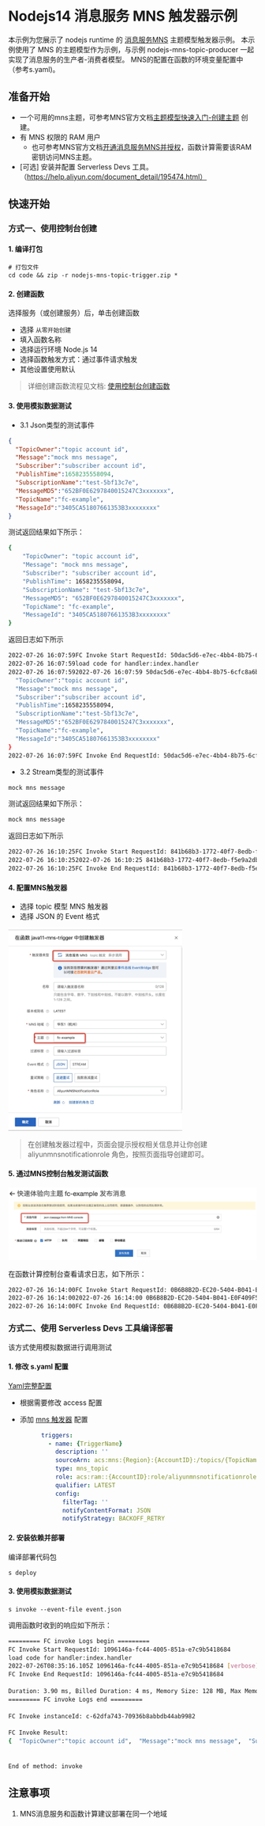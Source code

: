 # Nodejs14 消息服务 MNS 触发器示例

本示例为您展示了 nodejs runtime 的 [消息服务MNS](https://help.aliyun.com/document_detail/27414.html) 主题模型触发器示例。
本示例使用了 MNS 的主题模型作为示例，与示例  nodejs-mns-topic-producer 一起实现了消息服务的生产者-消费者模型。
MNS的配置在函数的环境变量配置中（参考s.yaml)。

## 准备开始
- 一个可用的mns主题，可参考MNS官方文档[主题模型快速入门-创建主题](https://help.aliyun.com/document_detail/34424.html) 创建。
- 有 MNS 权限的 RAM 用户
  - 也可参考MNS官方文档[开通消息服务MNS并授权](https://help.aliyun.com/document_detail/27423.html)，函数计算需要该RAM密钥访问MNS主题。
- [可选] 安装并配置 Serverless Devs 工具。（https://help.aliyun.com/document_detail/195474.html）

## 快速开始

### 方式一、使用控制台创建

#### 1. 编译打包

```shell
# 打包文件
cd code && zip -r nodejs-mns-topic-trigger.zip *
```

#### 2. 创建函数
选择服务（或创建服务）后，单击创建函数
- 选择 `从零开始创建`
- 填入函数名称
- 选择运行环境 Node.js 14
- 选择函数触发方式：通过事件请求触发
- 其他设置使用默认

> 详细创建函数流程见文档: [使用控制台创建函数](https://help.aliyun.com/document_detail/51783.html)

#### 3. 使用模拟数据测试
- 3.1 Json类型的测试事件
```json
{
  "TopicOwner":"topic account id",
  "Message":"mock mns message",
  "Subscriber":"subscriber account id",
  "PublishTime":1658235558094,
  "SubscriptionName":"test-5bf13c7e",
  "MessageMD5":"652BF0E6297840015247C3xxxxxxx",
  "TopicName":"fc-example",
  "MessageId":"3405CA51807661353B3xxxxxxxx"
}
```
测试返回结果如下所示：
```bash
{
    "TopicOwner": "topic account id",
    "Message": "mock mns message",
    "Subscriber": "subscriber account id",
    "PublishTime": 1658235558094,
    "SubscriptionName": "test-5bf13c7e",
    "MessageMD5": "652BF0E6297840015247C3xxxxxxx",
    "TopicName": "fc-example",
    "MessageId": "3405CA51807661353B3xxxxxxxx"
}
```

返回日志如下所示
```bash
2022-07-26 16:07:59FC Invoke Start RequestId: 50dac5d6-e7ec-4bb4-8b75-6cfc8a6bxxxx
2022-07-26 16:07:59load code for handler:index.handler
2022-07-26 16:07:592022-07-26 16:07:59 50dac5d6-e7ec-4bb4-8b75-6cfc8a6bxxxx [verbose] event: {
  "TopicOwner":"topic account id",
  "Message":"mock mns message",
  "Subscriber":"subscriber account id",
  "PublishTime":1658235558094,
  "SubscriptionName":"test-5bf13c7e",
  "MessageMD5":"652BF0E6297840015247C3xxxxxxx",
  "TopicName":"fc-example",
  "MessageId":"3405CA51807661353B3xxxxxxxx"
}
2022-07-26 16:07:59FC Invoke End RequestId: 50dac5d6-e7ec-4bb4-8b75-6cfc8a6bxxxx
```

- 3.2 Stream类型的测试事件
```bash
mock mns message
```

测试返回结果如下所示：
```bash
mock mns message
```

返回日志如下所示
```bash
2022-07-26 16:10:25FC Invoke Start RequestId: 841b68b3-1772-40f7-8edb-f5e9a2dbxxxx
2022-07-26 16:10:252022-07-26 16:10:25 841b68b3-1772-40f7-8edb-f5e9a2dbxxxx [verbose] event: mock mns message
2022-07-26 16:10:25FC Invoke End RequestId: 841b68b3-1772-40f7-8edb-f5e9a2dbxxxx
```

#### 4. 配置MNS触发器
- 选择 topic 模型 MNS 触发器
- 选择 JSON 的 Event 格式

<img src="assets/20220720102639.jpg" alt="img_1.png" style="zoom: 40%;" />

> 在创建触发器过程中，页面会提示授权相关信息并让你创建 aliyunmnsnotificationrole  角色，按照页面指导创建即可。

#### 5. 通过MNS控制台触发测试函数

![img_2.png](assets/20220720104405.jpg)

在函数计算控制台查看请求日志，如下所示：
```bash
2022-07-26 16:14:00FC Invoke Start RequestId: 0B6B8B2D-EC20-5404-B041-E0F409F5****
2022-07-26 16:14:002022-07-26 16:14:00 0B6B8B2D-EC20-5404-B041-E0F409F5**** [verbose] event: {"TopicOwner":"14319991xxxxxxxx","Message":"json meesage from MNS console","Subscriber":"14319991xxxxxxxx","PublishTime":1658823240383,"SubscriptionName":"trigger-8000id0i-2d5dxxxx","MessageMD5":"D2DE9F47F7987095172CF5956D85xxxx","TopicName":"fc-example","MessageId":"CC9C55A980767F857E18843AB6BExxxx"}
2022-07-26 16:14:00FC Invoke End RequestId: 0B6B8B2D-EC20-5404-B041-E0F409F5****
```

### 方式二、使用 Serverless Devs 工具编译部署
该方式使用模拟数据进行调用测试

#### 1. 修改 s.yaml 配置

[Yaml完整配置](https://gitee.com/devsapp/fc/blob/main/docs/zh/yaml/readme.md#yaml%E5%AE%8C%E6%95%B4%E9%85%8D%E7%BD%AE)

- 根据需要修改 access 配置

- 添加 [mns 触发器](https://gitee.com/devsapp/fc/blob/main/docs/zh/yaml/triggers.md#mns%E8%A7%A6%E5%8F%91%E5%99%A8) 配置

  ```yaml
        triggers:
          - name: {TriggerName}
            description: ''
            sourceArn: acs:mns:{Region}:{AccountID}:/topics/{TopicName}
            type: mns_topic
            role: acs:ram::{AccountID}:role/aliyunmnsnotificationrole
            qualifier: LATEST
            config:
              filterTag: ''
              notifyContentFormat: JSON
              notifyStrategy: BACKOFF_RETRY
  ```

#### 2. 安装依赖并部署

编译部署代码包
```shell
s deploy
```
#### 3. 使用模拟数据测试

```shell
s invoke --event-file event.json
```

调用函数时收到的响应如下所示：

```bash
========= FC invoke Logs begin =========
FC Invoke Start RequestId: 1096146a-fc44-4005-851a-e7c9b5418684
load code for handler:index.handler
2022-07-26T08:35:16.105Z 1096146a-fc44-4005-851a-e7c9b5418684 [verbose] event: {  "TopicOwner":"topic account id",  "Message":"mock mns message",  "Subscriber":"subscriber account id",  "PublishTime":1658235558094,  "SubscriptionName":"test-5bf13c7e",  "MessageMD5":"652BF0E6297840015247C3xxxxxxx",  "TopicName":"fc-example",  "MessageId":"3405CA51807661353B3xxxxxxxx"}
FC Invoke End RequestId: 1096146a-fc44-4005-851a-e7c9b5418684

Duration: 3.90 ms, Billed Duration: 4 ms, Memory Size: 128 MB, Max Memory Used: 43.86 MB
========= FC invoke Logs end =========

FC Invoke instanceId: c-62dfa743-70936b8abbdb44ab9982

FC Invoke Result:
{  "TopicOwner":"topic account id",  "Message":"mock mns message",  "Subscriber":"subscriber account id",  "PublishTime":1658235558094,  "SubscriptionName":"test-5bf13c7e",  "MessageMD5":"652BF0E6297840015247C3xxxxxxx",  "TopicName":"fc-example",  "MessageId":"3405CA51807661353B3xxxxxxxx"}


End of method: invoke
```

## 注意事项
1. MNS消息服务和函数计算建议部署在同一个地域